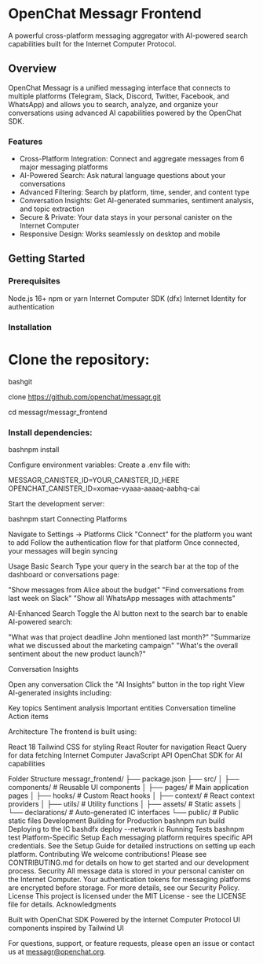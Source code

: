 # OpenChat Messagr Frontend
A powerful cross-platform messaging aggregator with AI-powered search capabilities built for the Internet Computer Protocol.

## Overview
OpenChat Messagr is a unified messaging interface that connects to multiple platforms (Telegram, Slack, Discord, Twitter, Facebook, and WhatsApp) and allows you to search, analyze, and organize your conversations using advanced AI capabilities powered by the OpenChat SDK.

### Features

- Cross-Platform Integration: Connect and aggregate messages from 6 major messaging platforms
- AI-Powered Search: Ask natural language questions about your conversations
- Advanced Filtering: Search by platform, time, sender, and content type
- Conversation Insights: Get AI-generated summaries, sentiment analysis, and topic extraction
- Secure & Private: Your data stays in your personal canister on the Internet Computer
- Responsive Design: Works seamlessly on desktop and mobile

## Getting Started
### Prerequisites

Node.js 16+
npm or yarn
Internet Computer SDK (dfx)
Internet Identity for authentication

### Installation

# Clone the repository:

bashgit 

clone https://github.com/openchat/messagr.git

cd messagr/messagr_frontend

### Install dependencies:

bashnpm install

Configure environment variables:
Create a .env file with:

MESSAGR_CANISTER_ID=YOUR_CANISTER_ID_HERE
OPENCHAT_CANISTER_ID=xomae-vyaaa-aaaaq-aabhq-cai

Start the development server:

bashnpm start
Connecting Platforms

Navigate to Settings → Platforms
Click "Connect" for the platform you want to add
Follow the authentication flow for that platform
Once connected, your messages will begin syncing

Usage
Basic Search
Type your query in the search bar at the top of the dashboard or conversations page:

"Show messages from Alice about the budget"
"Find conversations from last week on Slack"
"Show all WhatsApp messages with attachments"

AI-Enhanced Search
Toggle the AI button next to the search bar to enable AI-powered search:

"What was that project deadline John mentioned last month?"
"Summarize what we discussed about the marketing campaign"
"What's the overall sentiment about the new product launch?"

Conversation Insights

Open any conversation
Click the "AI Insights" button in the top right
View AI-generated insights including:

Key topics
Sentiment analysis
Important entities
Conversation timeline
Action items



Architecture
The frontend is built using:

React 18
Tailwind CSS for styling
React Router for navigation
React Query for data fetching
Internet Computer JavaScript API
OpenChat SDK for AI capabilities

Folder Structure
messagr_frontend/
├── package.json
├── src/
│   ├── components/     # Reusable UI components
│   ├── pages/          # Main application pages
│   ├── hooks/          # Custom React hooks
│   ├── context/        # React context providers
│   ├── utils/          # Utility functions
│   ├── assets/         # Static assets
│   └── declarations/   # Auto-generated IC interfaces
└── public/             # Public static files
Development
Building for Production
bashnpm run build
Deploying to the IC
bashdfx deploy --network ic
Running Tests
bashnpm test
Platform-Specific Setup
Each messaging platform requires specific API credentials. See the Setup Guide for detailed instructions on setting up each platform.
Contributing
We welcome contributions! Please see CONTRIBUTING.md for details on how to get started and our development process.
Security
All message data is stored in your personal canister on the Internet Computer. Your authentication tokens for messaging platforms are encrypted before storage. For more details, see our Security Policy.
License
This project is licensed under the MIT License - see the LICENSE file for details.
Acknowledgments

Built with OpenChat SDK
Powered by the Internet Computer Protocol
UI components inspired by Tailwind UI


For questions, support, or feature requests, please open an issue or contact us at messagr@openchat.org.